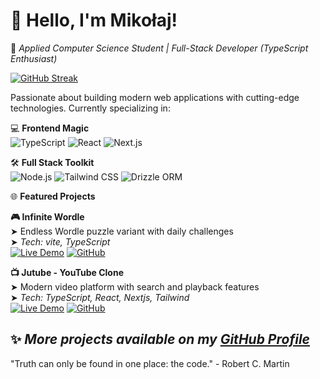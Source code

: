 # 👋 Hello, I'm Mikołaj!

🚀 *Applied Computer Science Student | Full-Stack Developer (TypeScript Enthusiast)*

[![GitHub Streak](https://streak-stats.demolab.com?user=mikoz7388&theme=react)](https://git.io/streak-stats)

Passionate about building modern web applications with cutting-edge technologies. Currently specializing in:

💻 **Frontend Magic**  
![TypeScript](https://img.shields.io/badge/-TypeScript-3178C6?style=flat&logo=typescript&logoColor=white)
![React](https://img.shields.io/badge/-React-61DAFB?style=flat&logo=react&logoColor=black)
![Next.js](https://img.shields.io/badge/-Next.js-000000?style=flat&logo=nextdotjs)

🛠️ **Full Stack Toolkit**  
![Node.js](https://img.shields.io/badge/-Node.js-339933?style=flat&logo=nodedotjs&logoColor=white)
![Tailwind CSS](https://img.shields.io/badge/-Tailwind_CSS-06B6D4?style=flat&logo=tailwind-css)
![Drizzle ORM](https://img.shields.io/badge/-Drizzle_ORM-FFF?style=flat&logo=drizzle&logoColor=blue)

🌐 **Featured Projects**  

**🎮 Infinite Wordle**  
➤ Endless Wordle puzzle variant with daily challenges  
➤ *Tech: vite, TypeScript*  
[![Live Demo](https://img.shields.io/badge/-Live_Demo-000?style=for-the-badge&logo=vercel&logoColor=white)](https://infinite-wordle-kappa.vercel.app/)
[![GitHub](https://img.shields.io/badge/-Source_Code-181717?style=for-the-badge&logo=github)](https://github.com/mikoz7388/infinite-wordle)

**📺 Jutube - YouTube Clone**  
➤ Modern video platform with search and playback features  
➤ *Tech: TypeScript, React, Nextjs, Tailwind*  
[![Live Demo](https://img.shields.io/badge/-Live_Demo-FF0000?style=for-the-badge&logo=youtube&logoColor=white)](https://jutube-ten.vercel.app/)
[![GitHub](https://img.shields.io/badge/-Source_Code-181717?style=for-the-badge&logo=github)](https://github.com/mikoz7388/jutube)

✨ *More projects available on my [GitHub Profile](https://github.com/mikoz7388)*
---

"Truth can only be found in one place: the code." - Robert C. Martin
